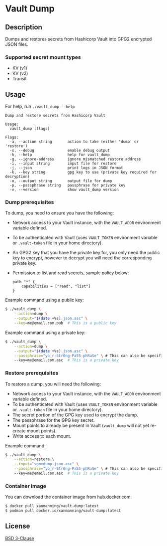 # Vault Dump

## Description

Dumps and restores secrets from Hashicorp Vault into GPG2 encrypted JSON files.

### Supported secret mount types

  - KV (v1)
  - KV (v2)
  - Transit

## Usage

For help, run `./vault_dump --help`

```text
Dump and restore secrets from Hashicorp Vault

Usage:
  vault_dump [flags]

Flags:
  -a, --action string       action to take (either 'dump' or 'restore')
  -x, --debug               enable debug output
  -h, --help                help for vault_dump
  -g, --ignore-address      ignore mismatched restore address
  -i, --input string        input file for restore
  -j, --json                print logs in JSON format
  -k, --key string          gpg key to use (private key required for decryption)
  -o, --output string       output file for dump
  -p, --passphrase string   passphrase for private key
  -v, --version             show vault_dump version
```

### Dump prerequisites

To dump, you need to ensure you have the following:

  - Network access to your Vault instance, with the `VAULT_ADDR` environment
    variable defined.
  - To be authenticated with Vault (uses `VAULT_TOKEN` environment variable
    or `.vault-token` file in your home directory).
  - An GPG2 key that you have the private key for, you only need the public key
    to encrypt, however to decrypt you will need the corresponding private key.
  - Permission to list and read secrets, sample policy below:

    ```hcl
    path "*" {
        capabilities = ["read", "list"]
    }
    ```

Example command using a public key:

```bash
$ ./vault_dump \
    --action=dump \
    --output="$(date +%s).json.asc" \
    --key=me@email.com.pub  # This is a public key
```

Example command using a private key:

```bash
$ ./vault_dump \
    --action=dump \
    --output="$(date +%s).json.asc" \
    --passphrase="yo_r-Str0ng-Pa55-phRaSe" \ # This can also be specified with VAULT_DUMP_PASSPHRASE environment variable
    --key=me@email.com.asc  # This is a private key
```

### Restore prerequisites

To restore a dump, you will need the following:

  - Network access to your Vault instance, with the `VAULT_ADDR` environment
    variable defined.
  - To be authenticated with Vault (uses `VAULT_TOKEN` environment variable
    or `.vault-token` file in your home directory).
  - The secret portion of the GPG key used to encrypt the dump.
  - The passphrase for the GPG key secret.
  - Mount points to already be present in Vault (`vault_dump` will not
    yet re-create mount points).
  - Write access to each mount.

Example command:

```bash
$ ./vault_dump \
    --action=restore \
    --input="somedump.json.asc" \
    --passphrase="yo_r-Str0ng-Pa55-phRaSe" \ # This can also be specified with VAULT_DUMP_PASSPHRASE environment variable
    --key=me@email.com.asc  # This is a private key
```

### Container image

You can download the container image from hub.docker.com:

```bash
$ docker pull xanmanning/vault-dump:latest
$ podman pull docker.io/xanmanning/vault-dump:latest
```

## License

[BSD 3-Clause](LICENSE)
